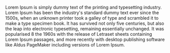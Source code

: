 Lorem Ipsum is simply dummy text of the printing and typesetting
 industry. Lorem Ipsum has been the industry's standard dummy text ever since the 1500s, when 
 an unknown printer took a galley of type and scrambled it to make a type specimen book. 
 It has survived not only five centuries, but also the leap into electronic typesetting, 
 remaining essentially unchanged. It was popularised 8 the 1960s with the release 
 of Letraset sheets containing Lorem Ipsum passages, and more recently with desktop 
 publishing software like Aldus PageMaker including versions of Lorem Ipsum.